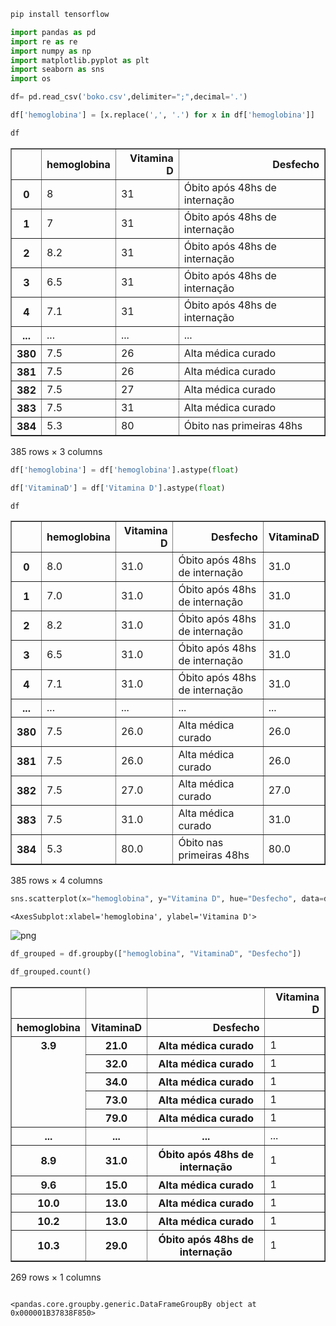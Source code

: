 ```python
pip install tensorflow
```

```python
import pandas as pd
import re as re
import numpy as np
import matplotlib.pyplot as plt
import seaborn as sns
import os
```


```python
df= pd.read_csv('boko.csv',delimiter=";",decimal='.')
```


```python
df['hemoglobina'] = [x.replace(',', '.') for x in df['hemoglobina']]
```


```python
df
```




<div>
<style scoped>
    .dataframe tbody tr th:only-of-type {
        vertical-align: middle;
    }

    .dataframe tbody tr th {
        vertical-align: top;
    }

    .dataframe thead th {
        text-align: right;
    }
</style>
<table border="1" class="dataframe">
  <thead>
    <tr style="text-align: right;">
      <th></th>
      <th>hemoglobina</th>
      <th>Vitamina D</th>
      <th>Desfecho</th>
    </tr>
  </thead>
  <tbody>
    <tr>
      <th>0</th>
      <td>8</td>
      <td>31</td>
      <td>Óbito após 48hs de internação</td>
    </tr>
    <tr>
      <th>1</th>
      <td>7</td>
      <td>31</td>
      <td>Óbito após 48hs de internação</td>
    </tr>
    <tr>
      <th>2</th>
      <td>8.2</td>
      <td>31</td>
      <td>Óbito após 48hs de internação</td>
    </tr>
    <tr>
      <th>3</th>
      <td>6.5</td>
      <td>31</td>
      <td>Óbito após 48hs de internação</td>
    </tr>
    <tr>
      <th>4</th>
      <td>7.1</td>
      <td>31</td>
      <td>Óbito após 48hs de internação</td>
    </tr>
    <tr>
      <th>...</th>
      <td>...</td>
      <td>...</td>
      <td>...</td>
    </tr>
    <tr>
      <th>380</th>
      <td>7.5</td>
      <td>26</td>
      <td>Alta médica curado</td>
    </tr>
    <tr>
      <th>381</th>
      <td>7.5</td>
      <td>26</td>
      <td>Alta médica curado</td>
    </tr>
    <tr>
      <th>382</th>
      <td>7.5</td>
      <td>27</td>
      <td>Alta médica curado</td>
    </tr>
    <tr>
      <th>383</th>
      <td>7.5</td>
      <td>31</td>
      <td>Alta médica curado</td>
    </tr>
    <tr>
      <th>384</th>
      <td>5.3</td>
      <td>80</td>
      <td>Óbito  nas primeiras 48hs</td>
    </tr>
  </tbody>
</table>
<p>385 rows × 3 columns</p>
</div>




```python
df['hemoglobina'] = df['hemoglobina'].astype(float)
```


```python
df['VitaminaD'] = df['Vitamina D'].astype(float)
```


```python
df
```




<div>
<style scoped>
    .dataframe tbody tr th:only-of-type {
        vertical-align: middle;
    }

    .dataframe tbody tr th {
        vertical-align: top;
    }

    .dataframe thead th {
        text-align: right;
    }
</style>
<table border="1" class="dataframe">
  <thead>
    <tr style="text-align: right;">
      <th></th>
      <th>hemoglobina</th>
      <th>Vitamina D</th>
      <th>Desfecho</th>
      <th>VitaminaD</th>
    </tr>
  </thead>
  <tbody>
    <tr>
      <th>0</th>
      <td>8.0</td>
      <td>31.0</td>
      <td>Óbito após 48hs de internação</td>
      <td>31.0</td>
    </tr>
    <tr>
      <th>1</th>
      <td>7.0</td>
      <td>31.0</td>
      <td>Óbito após 48hs de internação</td>
      <td>31.0</td>
    </tr>
    <tr>
      <th>2</th>
      <td>8.2</td>
      <td>31.0</td>
      <td>Óbito após 48hs de internação</td>
      <td>31.0</td>
    </tr>
    <tr>
      <th>3</th>
      <td>6.5</td>
      <td>31.0</td>
      <td>Óbito após 48hs de internação</td>
      <td>31.0</td>
    </tr>
    <tr>
      <th>4</th>
      <td>7.1</td>
      <td>31.0</td>
      <td>Óbito após 48hs de internação</td>
      <td>31.0</td>
    </tr>
    <tr>
      <th>...</th>
      <td>...</td>
      <td>...</td>
      <td>...</td>
      <td>...</td>
    </tr>
    <tr>
      <th>380</th>
      <td>7.5</td>
      <td>26.0</td>
      <td>Alta médica curado</td>
      <td>26.0</td>
    </tr>
    <tr>
      <th>381</th>
      <td>7.5</td>
      <td>26.0</td>
      <td>Alta médica curado</td>
      <td>26.0</td>
    </tr>
    <tr>
      <th>382</th>
      <td>7.5</td>
      <td>27.0</td>
      <td>Alta médica curado</td>
      <td>27.0</td>
    </tr>
    <tr>
      <th>383</th>
      <td>7.5</td>
      <td>31.0</td>
      <td>Alta médica curado</td>
      <td>31.0</td>
    </tr>
    <tr>
      <th>384</th>
      <td>5.3</td>
      <td>80.0</td>
      <td>Óbito  nas primeiras 48hs</td>
      <td>80.0</td>
    </tr>
  </tbody>
</table>
<p>385 rows × 4 columns</p>
</div>




```python
sns.scatterplot(x="hemoglobina", y="Vitamina D", hue="Desfecho", data=df)
```




    <AxesSubplot:xlabel='hemoglobina', ylabel='Vitamina D'>




    
![png](output_8_1.png)
    



```python
df_grouped = df.groupby(["hemoglobina", "VitaminaD", "Desfecho"])

df_grouped.count()
```




<div>
<style scoped>
    .dataframe tbody tr th:only-of-type {
        vertical-align: middle;
    }

    .dataframe tbody tr th {
        vertical-align: top;
    }

    .dataframe thead th {
        text-align: right;
    }
</style>
<table border="1" class="dataframe">
  <thead>
    <tr style="text-align: right;">
      <th></th>
      <th></th>
      <th></th>
      <th>Vitamina D</th>
    </tr>
    <tr>
      <th>hemoglobina</th>
      <th>VitaminaD</th>
      <th>Desfecho</th>
      <th></th>
    </tr>
  </thead>
  <tbody>
    <tr>
      <th rowspan="5" valign="top">3.9</th>
      <th>21.0</th>
      <th>Alta médica curado</th>
      <td>1</td>
    </tr>
    <tr>
      <th>32.0</th>
      <th>Alta médica curado</th>
      <td>1</td>
    </tr>
    <tr>
      <th>34.0</th>
      <th>Alta médica curado</th>
      <td>1</td>
    </tr>
    <tr>
      <th>73.0</th>
      <th>Alta médica curado</th>
      <td>1</td>
    </tr>
    <tr>
      <th>79.0</th>
      <th>Alta médica curado</th>
      <td>1</td>
    </tr>
    <tr>
      <th>...</th>
      <th>...</th>
      <th>...</th>
      <td>...</td>
    </tr>
    <tr>
      <th>8.9</th>
      <th>31.0</th>
      <th>Óbito após 48hs de internação</th>
      <td>1</td>
    </tr>
    <tr>
      <th>9.6</th>
      <th>15.0</th>
      <th>Alta médica curado</th>
      <td>1</td>
    </tr>
    <tr>
      <th>10.0</th>
      <th>13.0</th>
      <th>Alta médica curado</th>
      <td>1</td>
    </tr>
    <tr>
      <th>10.2</th>
      <th>13.0</th>
      <th>Alta médica curado</th>
      <td>1</td>
    </tr>
    <tr>
      <th>10.3</th>
      <th>29.0</th>
      <th>Óbito após 48hs de internação</th>
      <td>1</td>
    </tr>
  </tbody>
</table>
<p>269 rows × 1 columns</p>
</div>




```python

```

    <pandas.core.groupby.generic.DataFrameGroupBy object at 0x000001B37838F850>
    


```python

```
